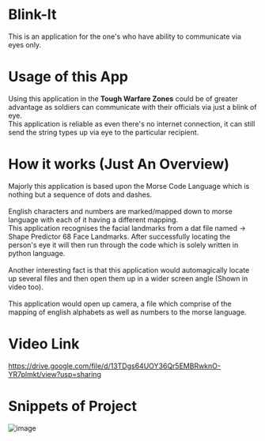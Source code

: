 # Blink-It
This is an application for the one's who have ability to communicate via eyes only.

# Usage of this App
Using this application in the <b/>Tough Warfare Zones</b> could be of greater advantage as soldiers can communicate with their officials via just a blink of eye.<br/>
This application is reliable as even there's no internet connection, it can still send the string types up via eye to the particular recipient.
# How it works (Just An Overview)
Majorly this application is based upon the Morse Code Language which is nothing but a sequence of dots and dashes.<br/><br/>
English characters and numbers are marked/mapped down to morse language with each of it having a different mapping.<br/>
This application recognises the facial landmarks from a dat file named -> Shape Predictor 68 Face Landmarks. After successfully locating the person's eye it will then run through the code which is solely written in python language.<br/>
<br/>
Another interesting fact is that this application would automagically locate up several files and then open them up in a wider screen angle (Shown in video too).<br/>
<br/>This application would open up camera, a file which comprise of the mapping of english alphabets as well as numbers to the morse language.<br/>

# Video Link 
https://drive.google.com/file/d/13TDgs64UOY36Qr5EMBRwknO-YR7plmkt/view?usp=sharing

# Snippets of Project
![image](https://github.com/itsmeabhhii/Blink-It/assets/100613653/46a79a67-6d7e-4912-931e-c699ba9c01ee)

